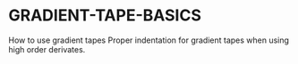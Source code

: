 # GRADIENT-TAPE-BASICS
How to use gradient tapes
Proper indentation for gradient tapes when using high order derivates.
